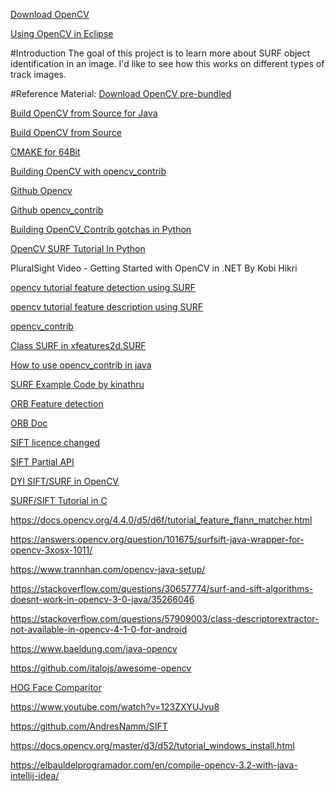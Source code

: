 [Download OpenCV](https://opencv-java-tutorials.readthedocs.io/en/latest/01-installing-opencv-for-java.html)

[Using OpenCV in Eclipse](https://opencv-java-tutorials.readthedocs.io/en/latest/02-first-java-application-with-opencv.html)

#Introduction
The goal of this project is to learn more about SURF object identification in an image.
I'd like to see how this works on different types of track images.

#Reference Material:
[Download OpenCV pre-bundled](https://opencv.org/releases/)

[Build OpenCV from Source for Java](https://delabassee.com/OpenCVJava/)

[Build OpenCV from Source](https://subscription.packtpub.com/book/application_development/9781783283972/1/ch01lvl1sec09/building-opencv-from-the-source-code)

[CMAKE for 64Bit](https://perso.uclouvain.be/allan.barrea/opencv/cmake_config.html)

[Building OpenCV with opencv_contrib](https://stackoverflow.com/questions/30657774/surf-and-sift-algorithms-doesnt-work-in-opencv-3-0-java/35266046)

[Github Opencv](https://github.com/opencv/opencv)

[Github opencv_contrib](https://github.com/opencv/opencv_contrib)

[Building OpenCV_Contrib gotchas in Python](https://towardsdatascience.com/how-to-install-opencv-and-extra-modules-from-source-using-cmake-and-then-set-it-up-in-your-pycharm-7e6ae25dbac5)

[OpenCV SURF Tutorial In Python](https://docs.opencv.org/master/df/dd2/tutorial_py_surf_intro.html)

PluralSight Video - Getting Started with OpenCV in .NET By Kobi Hikri

[opencv tutorial feature detection using SURF](https://docs.opencv.org/master/d7/d66/tutorial_feature_detection.html)

[opencv tutorial feature description using SURF](https://docs.opencv.org/4.4.0/d5/dde/tutorial_feature_description.html)

[opencv_contrib](https://github.com/opencv/opencv_contrib)

[Class SURF in xfeatures2d.SURF](https://docs.opencv.org/3.4/javadoc/org/opencv/xfeatures2d/SURF.html)

[How to use opencv_contrib in java](https://answers.opencv.org/question/171367/build-java-wrappers-opencv-330-with-contrib/)

[SURF Example Code  by kinathru](https://gist.github.com/kinathru/553aad79b72f28e0de45e452f7ba51db)

[ORB Feature detection](https://blog.francium.tech/feature-detection-and-matching-with-opencv-5fd2394a590)

[ORB Doc](https://docs.opencv.org/3.4/javadoc/org/opencv/features2d/ORB.html)

[SIFT licence changed](https://github.com/opencv/opencv/issues/16736)

[SIFT Partial API](https://docs.opencv.org/3.4/d7/d60/classcv_1_1SIFT.html)

[DYI SIFT/SURF in OpenCV](https://stackoverflow.com/questions/31111143/is-there-any-way-that-i-can-use-surf-and-sift-in-opencv-3-java)

[SURF/SIFT Tutorial in C](https://developpaper.com/opencvsharps-method-of-matching-pictures-by-feature-points-in-c-%E0%B7%8F/)

https://docs.opencv.org/4.4.0/d5/d6f/tutorial_feature_flann_matcher.html

https://answers.opencv.org/question/101675/surfsift-java-wrapper-for-opencv-3xosx-1011/

https://www.trannhan.com/opencv-java-setup/

https://stackoverflow.com/questions/30657774/surf-and-sift-algorithms-doesnt-work-in-opencv-3-0-java/35266046

https://stackoverflow.com/questions/57909003/class-descriptorextractor-not-available-in-opencv-4-1-0-for-android

https://www.baeldung.com/java-opencv

https://github.com/italojs/awesome-opencv

[HOG Face Comparitor](https://hackernoon.com/facial-recognition-comparison-with-java-and-c-using-hog-ryad3a24)

https://www.youtube.com/watch?v=123ZXYUJvu8

https://github.com/AndresNamm/SIFT

https://docs.opencv.org/master/d3/d52/tutorial_windows_install.html

https://elbauldelprogramador.com/en/compile-opencv-3.2-with-java-intellij-idea/






